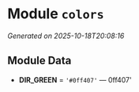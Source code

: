 # Module `colors`

<a name='module-colors'></a>
*Generated on 2025-10-18T20:08:16*

## Module Data

<a name='colors-var-dir_green'></a>
- **DIR_GREEN** = `'#0ff407'` — 0ff407'


